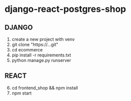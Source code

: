 # django-react-postgres-shop
## DJANGO
1. create a new project with venv
2. git clone "https://...git"
3. cd ecommerce
4. pip install -r requirements.txt
5. python manage.py runserver
## REACT
6. cd frontend_shop && npm install
7. npm start

